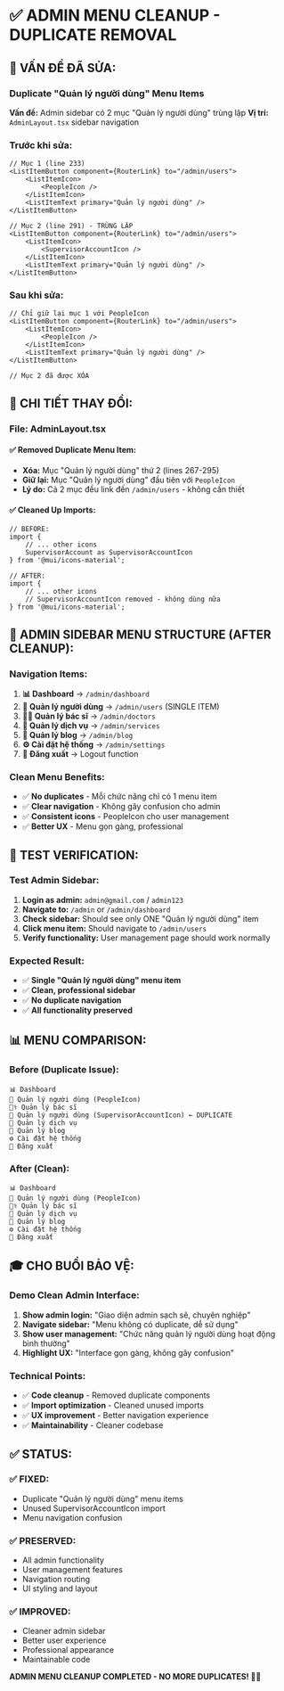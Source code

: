 # ✅ ADMIN MENU CLEANUP - DUPLICATE REMOVAL

## 🚨 **VẤN ĐỀ ĐÃ SỬA:**

### **Duplicate "Quản lý người dùng" Menu Items**
**Vấn đề:** Admin sidebar có 2 mục "Quản lý người dùng" trùng lặp
**Vị trí:** `AdminLayout.tsx` sidebar navigation

### **Trước khi sửa:**
```tsx
// Mục 1 (line 233)
<ListItemButton component={RouterLink} to="/admin/users">
    <ListItemIcon>
        <PeopleIcon />
    </ListItemIcon>
    <ListItemText primary="Quản lý người dùng" />
</ListItemButton>

// Mục 2 (line 291) - TRÙNG LẶP
<ListItemButton component={RouterLink} to="/admin/users">
    <ListItemIcon>
        <SupervisorAccountIcon />
    </ListItemIcon>
    <ListItemText primary="Quản lý người dùng" />
</ListItemButton>
```

### **Sau khi sửa:**
```tsx
// Chỉ giữ lại mục 1 với PeopleIcon
<ListItemButton component={RouterLink} to="/admin/users">
    <ListItemIcon>
        <PeopleIcon />
    </ListItemIcon>
    <ListItemText primary="Quản lý người dùng" />
</ListItemButton>

// Mục 2 đã được XÓA
```

## 🔧 **CHI TIẾT THAY ĐỔI:**

### **File: AdminLayout.tsx**

#### **✅ Removed Duplicate Menu Item:**
- **Xóa:** Mục "Quản lý người dùng" thứ 2 (lines 267-295)
- **Giữ lại:** Mục "Quản lý người dùng" đầu tiên với `PeopleIcon`
- **Lý do:** Cả 2 mục đều link đến `/admin/users` - không cần thiết

#### **✅ Cleaned Up Imports:**
```tsx
// BEFORE:
import {
    // ... other icons
    SupervisorAccount as SupervisorAccountIcon
} from '@mui/icons-material';

// AFTER:
import {
    // ... other icons
    // SupervisorAccountIcon removed - không dùng nữa
} from '@mui/icons-material';
```

## 🎯 **ADMIN SIDEBAR MENU STRUCTURE (AFTER CLEANUP):**

### **Navigation Items:**
1. **📊 Dashboard** → `/admin/dashboard`
2. **👥 Quản lý người dùng** → `/admin/users` (SINGLE ITEM)
3. **👨‍⚕️ Quản lý bác sĩ** → `/admin/doctors`
4. **🏥 Quản lý dịch vụ** → `/admin/services`
5. **📄 Quản lý blog** → `/admin/blog`
6. **⚙️ Cài đặt hệ thống** → `/admin/settings`
7. **🚪 Đăng xuất** → Logout function

### **Clean Menu Benefits:**
- ✅ **No duplicates** - Mỗi chức năng chỉ có 1 menu item
- ✅ **Clear navigation** - Không gây confusion cho admin
- ✅ **Consistent icons** - PeopleIcon cho user management
- ✅ **Better UX** - Menu gọn gàng, professional

## 🧪 **TEST VERIFICATION:**

### **Test Admin Sidebar:**
1. **Login as admin:** `admin@gmail.com` / `admin123`
2. **Navigate to:** `/admin` or `/admin/dashboard`
3. **Check sidebar:** Should see only ONE "Quản lý người dùng" item
4. **Click menu item:** Should navigate to `/admin/users`
5. **Verify functionality:** User management page should work normally

### **Expected Result:**
- ✅ **Single "Quản lý người dùng" menu item**
- ✅ **Clean, professional sidebar**
- ✅ **No duplicate navigation**
- ✅ **All functionality preserved**

## 📊 **MENU COMPARISON:**

### **Before (Duplicate Issue):**
```
📊 Dashboard
👥 Quản lý người dùng (PeopleIcon)
👨‍⚕️ Quản lý bác sĩ  
👥 Quản lý người dùng (SupervisorAccountIcon) ← DUPLICATE
🏥 Quản lý dịch vụ
📄 Quản lý blog
⚙️ Cài đặt hệ thống
🚪 Đăng xuất
```

### **After (Clean):**
```
📊 Dashboard
👥 Quản lý người dùng (PeopleIcon)
👨‍⚕️ Quản lý bác sĩ
🏥 Quản lý dịch vụ
📄 Quản lý blog
⚙️ Cài đặt hệ thống
🚪 Đăng xuất
```

## 🎓 **CHO BUỔI BẢO VỆ:**

### **Demo Clean Admin Interface:**
1. **Show admin login:** "Giao diện admin sạch sẽ, chuyên nghiệp"
2. **Navigate sidebar:** "Menu không có duplicate, dễ sử dụng"
3. **Show user management:** "Chức năng quản lý người dùng hoạt động bình thường"
4. **Highlight UX:** "Interface gọn gàng, không gây confusion"

### **Technical Points:**
- ✅ **Code cleanup** - Removed duplicate components
- ✅ **Import optimization** - Cleaned unused imports
- ✅ **UX improvement** - Better navigation experience
- ✅ **Maintainability** - Cleaner codebase

## ✅ **STATUS:**

### **✅ FIXED:**
- Duplicate "Quản lý người dùng" menu items
- Unused SupervisorAccountIcon import
- Menu navigation confusion

### **✅ PRESERVED:**
- All admin functionality
- User management features
- Navigation routing
- UI styling and layout

### **✅ IMPROVED:**
- Cleaner admin sidebar
- Better user experience
- Professional appearance
- Maintainable code

**ADMIN MENU CLEANUP COMPLETED - NO MORE DUPLICATES! 🎯✨**
